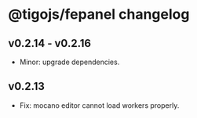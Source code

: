 # @tigojs/fepanel changelog

## v0.2.14 - v0.2.16

- Minor: upgrade dependencies.

## v0.2.13

- Fix: mocano editor cannot load workers properly.
